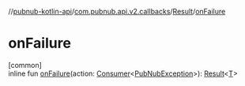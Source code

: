 //[pubnub-kotlin-api](../../../index.md)/[com.pubnub.api.v2.callbacks](../index.md)/[Result](index.md)/[onFailure](on-failure.md)

# onFailure

[common]\
inline fun [onFailure](on-failure.md)(action: [Consumer](../-consumer/index.md)&lt;[PubNubException](../../com.pubnub.api/-pub-nub-exception/index.md)&gt;): [Result](index.md)&lt;[T](index.md)&gt;
